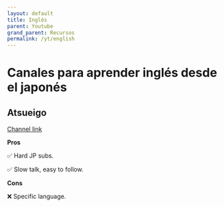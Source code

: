 ```yaml
---
layout: default
title: Inglés
parent: Youtube
grand_parent: Recursos
permalink: /yt/english
---
```


# Canales para aprender inglés desde el japonés

## Atsueigo

[Channel link](https://www.youtube.com/@atsueigo)

**Pros**

✅ Hard JP subs.

✅ Slow talk, easy to follow.

**Cons**

❌ Specific language.
